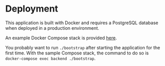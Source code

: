 # Deployment

This application is built with Docker and requires a PostgreSQL database when deployed in a production environment.

An example Docker Compose stack is provided [here](docker-compose.yml).

You probably want to run `./bootstrap` after starting the application for the first time. With the sample Compose stack, the command to do so is `docker-compose exec backend ./bootstrap`.
